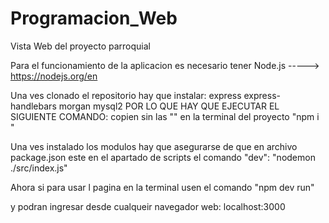 # Programacion_Web
Vista Web del proyecto parroquial

Para el funcionamiento de la aplicacion es necesario tener
    Node.js -----> https://nodejs.org/en

Una ves clonado el repositorio hay que instalar:
    express
    express-handlebars
    morgan
    mysql2
POR LO QUE HAY QUE EJECUTAR EL SIGUIENTE COMANDO:
copien sin las "" en la terminal del proyecto
    "npm i "

Una ves instalado los modulos hay que asegurarse de que en
archivo package.json este en el apartado de scripts el comando
    "dev": "nodemon ./src/index.js"

Ahora si para usar l pagina en la terminal usen el comando
    "npm dev run"

y podran ingresar desde cualqueir navegador web:
    localhost:3000
